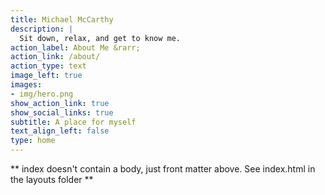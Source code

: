 ```yaml
---
title: Michael McCarthy
description: |
  Sit down, relax, and get to know me.
action_label: About Me &rarr;
action_link: /about/
action_type: text
image_left: true
images:
- img/hero.png
show_action_link: true
show_social_links: true
subtitle: A place for myself
text_align_left: false
type: home
---
```


** index doesn't contain a body, just front matter above.
See index.html in the layouts folder **
